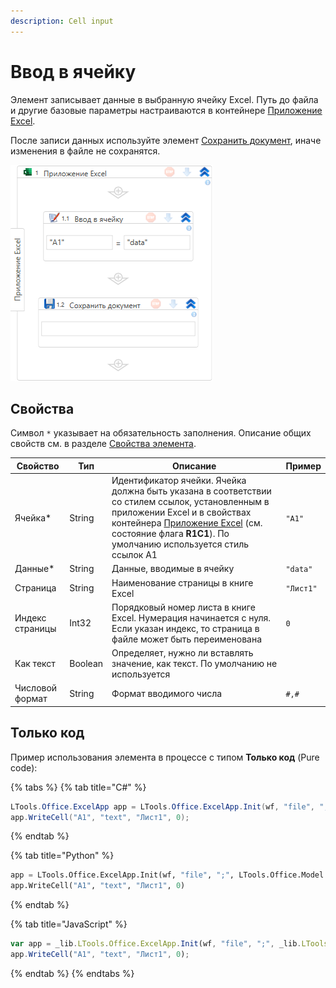 ```yaml
---
description: Cell input
---
```


# Ввод в ячейку

Элемент записывает данные в выбранную ячейку Excel. Путь до файла и другие базовые параметры настраиваются в контейнере [Приложение Excel](https://docs.primo-rpa.ru/primo-rpa/g_elements/el_basic/els_excel/el_excel_app).

После записи данных используйте элемент [Сохранить документ](https://docs.primo-rpa.ru/primo-rpa/g_elements/el_basic/els_excel/el_excel_save), иначе изменения в файле не сохранятся.

![Элемент «Ввод в ячейку»](../../../resources/activities/basic/excel/wfwritecell.png) 

## Свойства

Символ `*` указывает на обязательность заполнения. Описание общих свойств см. в разделе [Свойства элемента](https://docs.primo-rpa.ru/primo-rpa/primo-studio/process/elements#svoistva-elementa).

| Свойство        | Тип     | Описание                      | Пример       |
| --------------- | ------- | ----------------------------- | ------------ |
| Ячейка\*        | String  | Идентификатор ячейки. Ячейка должна быть указана в соответствии со стилем ссылок, установленным в приложении Excel и в свойствах контейнера [Приложение Excel](https://docs.primo-rpa.ru/primo-rpa/g_elements/el_basic/els_excel/el_excel_app) (см. состояние флага **R1C1**). По умолчанию используется стиль ссылок А1 | `"A1"` |
| Данные\*        | String  | Данные, вводимые в ячейку                                         | `"data"`  |
| Страница        | String  | Наименование страницы в книге Excel                               | `"Лист1"` |
| Индекс страницы | Int32   | Порядковый номер листа в книге Excel. Нумерация начинается с нуля. Если указан индекс, то страница в файле может быть переименована | `0`       |
| Как текст       | Boolean | Определяет, нужно ли вставлять значение, как текст. По умолчанию не используется |           |
| Числовой формат | String  | Формат вводимого числа                                            | `#,#`     |

## Только код

Пример использования элемента в процессе с типом **Только код** (Pure code):

{% tabs %}
{% tab title="C#" %}
```csharp
LTools.Office.ExcelApp app = LTools.Office.ExcelApp.Init(wf, "file", ";", LTools.Office.Model.InteropTypes.DX);
app.WriteCell("A1", "text", "Лист1", 0);
```
{% endtab %}

{% tab title="Python" %}
```python
app = LTools.Office.ExcelApp.Init(wf, "file", ";", LTools.Office.Model.InteropTypes.DX)
app.WriteCell("A1", "text", "Лист1", 0)
```
{% endtab %}

{% tab title="JavaScript" %}
```javascript
var app = _lib.LTools.Office.ExcelApp.Init(wf, "file", ";", _lib.LTools.Office.Model.InteropTypes.DX);
app.WriteCell("A1", "text", "Лист1", 0);
```
{% endtab %}
{% endtabs %}
